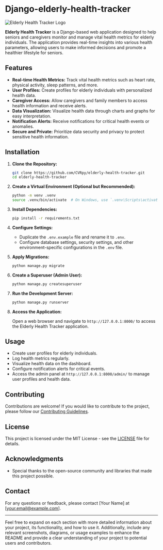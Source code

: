 ﻿# Django-elderly-health-tracker


![Elderly Health Tracker Logo](link_to_logo_image)

**Elderly Health Tracker** is a Django-based web application designed to help seniors and caregivers monitor and manage vital health metrics for elderly individuals. The application provides real-time insights into various health parameters, allowing users to make informed decisions and promote a healthier lifestyle for seniors.

## Features

- **Real-time Health Metrics:** Track vital health metrics such as heart rate, physical activity, sleep patterns, and more.
- **User Profiles:** Create profiles for elderly individuals with personalized health data.
- **Caregiver Access:** Allow caregivers and family members to access health information and receive alerts.
- **Data Visualization:** Visualize health data through charts and graphs for easy interpretation.
- **Notification Alerts:** Receive notifications for critical health events or anomalies.
- **Secure and Private:** Prioritize data security and privacy to protect sensitive health information.

## Installation

1. **Clone the Repository:**

   ```bash
   git clone https://github.com/CVRpy/elderly-health-tracker.git
   cd elderly-health-tracker
   ```

2. **Create a Virtual Environment (Optional but Recommended):**

   ```bash
   python -m venv .venv
   source .venv/bin/activate  # On Windows, use `.venv\Scripts\activate`
   ```

3. **Install Dependencies:**

   ```bash
   pip install -r requirements.txt
   ```

4. **Configure Settings:**

   - Duplicate the `.env.example` file and rename it to `.env`.
   - Configure database settings, security settings, and other environment-specific configurations in the `.env` file.

5. **Apply Migrations:**

   ```bash
   python manage.py migrate
   ```

6. **Create a Superuser (Admin User):**

   ```bash
   python manage.py createsuperuser
   ```

7. **Run the Development Server:**

   ```bash
   python manage.py runserver
   ```

8. **Access the Application:**

   Open a web browser and navigate to `http://127.0.0.1:8000/` to access the Elderly Health Tracker application.

## Usage

- Create user profiles for elderly individuals.
- Log health metrics regularly.
- Visualize health data on the dashboard.
- Configure notification alerts for critical events.
- Access the admin panel at `http://127.0.0.1:8000/admin/` to manage user profiles and health data.

## Contributing

Contributions are welcome! If you would like to contribute to the project, please follow our [Contributing Guidelines](CONTRIBUTING.md).

## License

This project is licensed under the MIT License - see the [LICENSE](LICENSE) file for details.

## Acknowledgments

- Special thanks to the open-source community and libraries that made this project possible.

## Contact

For any questions or feedback, please contact [Your Name] at [your.email@example.com].

---

Feel free to expand on each section with more detailed information about your project, its functionality, and how to use it. Additionally, include any relevant screenshots, diagrams, or usage examples to enhance the README and provide a clear understanding of your project to potential users and contributors.
